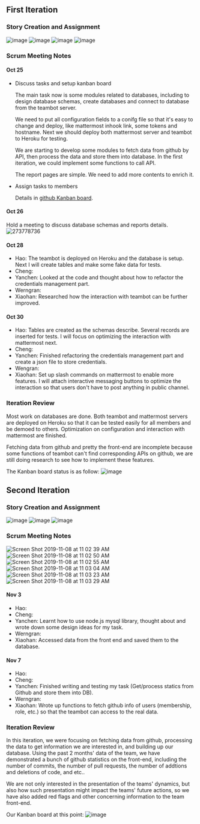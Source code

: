 ## First Iteration
### Story Creation and Assignment
![image](https://media.github.ncsu.edu/user/10593/files/6b7fcb00-ff04-11e9-832d-648322b2337c)
![image](https://media.github.ncsu.edu/user/10593/files/789cba00-ff04-11e9-89c0-6ddd0e756ce9)
![image](https://media.github.ncsu.edu/user/10593/files/82beb880-ff04-11e9-8a57-59d21fff554f)
![image](https://media.github.ncsu.edu/user/10593/files/894d3000-ff04-11e9-95c7-f854b396a0fa)

### Scrum Meeting Notes
#### Oct 25
- Discuss tasks and setup kanban board

  The main task now is some modules related to databases, including to design database schemas, create databases and connect to database from the teambot server.

  We need to put all configuration fields to a conifg file so that it's easy to change and deploy, like mattermost inhook link, some tokens and hostname. Next we should deploy both mattermost server and teambot to Heroku for testing.

  We are starting to develop some modules to fetch data from github by API, then process the data and store them into database. In the first iteration, we could implement some functions to call API.

  The report pages are simple. We need to add more contents to enrich it.

- Assign tasks to members

  Details in [github Kanban board](https://github.ncsu.edu/csc510-fall2019/CSC510-19/projects/1).

#### Oct 26
Hold a meeting to discuss database schemas and reports details.
![273778736](https://media.github.ncsu.edu/user/10593/files/9842db00-ff22-11e9-92f8-b972e58e2d23)

#### Oct 28
- Hao: The teambot is deployed on Heroku and the database is setup. Next I will create tables and make some fake data for tests.
- Cheng:
- Yanchen: Looked at the code and thought about how to refactor the credentials management part.
- Werngran:
- Xiaohan: Researched how the interaction with teambot can be further improved.

#### Oct 30
- Hao: Tables are created as the schemas describe. Several records are inserted for tests. I will focus on optimizing the interaction with mattermost next.
- Cheng:
- Yanchen: Finished refactoring the credentials management part and create a json file to store credentials.
- Wengran:
- Xiaohan: Set up slash commands on mattermost to enable more features. I will attach interactive messaging buttons to optimize the interaction so that users don't have to post anything in public channel. 

### Iteration Review
  Most work on databases are done. Both teambot and mattermost servers are deployed on Heroku so that it can be tested easily for all members and be demoed to others. Optimization on configuration and interaction with mattermost are finished.

  Fetching data from github and pretty the front-end are incomplete because some functions of teambot can't find corresponding APIs on github, we are still doing research to see how to implement these features.

The Kanban board status is as follow:
![image](https://media.github.ncsu.edu/user/10593/files/caedd300-ff24-11e9-82c1-618640e0ff0c)


## Second Iteration
### Story Creation and Assignment
![image](https://media.github.ncsu.edu/user/14814/files/2aa1f200-0235-11ea-8977-b2a708f55499)
![image](https://media.github.ncsu.edu/user/14814/files/2d044c00-0235-11ea-9a74-6c27ad265bbf)
![image](https://media.github.ncsu.edu/user/14814/files/2e357900-0235-11ea-839d-bb80d83ad762)


### Scrum Meeting Notes
![Screen Shot 2019-11-08 at 11 02 39 AM](https://media.github.ncsu.edu/user/9463/files/8fe7ea00-0219-11ea-9cbb-2bd50633d117)
![Screen Shot 2019-11-08 at 11 02 50 AM](https://media.github.ncsu.edu/user/9463/files/8fe7ea00-0219-11ea-9bcc-b4192d2ad5b9)
![Screen Shot 2019-11-08 at 11 02 55 AM](https://media.github.ncsu.edu/user/9463/files/8fe7ea00-0219-11ea-9f68-2ad9d51bb6a9)
![Screen Shot 2019-11-08 at 11 03 04 AM](https://media.github.ncsu.edu/user/9463/files/8fe7ea00-0219-11ea-8a9f-05c112601ec1)
![Screen Shot 2019-11-08 at 11 03 23 AM](https://media.github.ncsu.edu/user/9463/files/90808080-0219-11ea-868b-dacba8ca6a51)
![Screen Shot 2019-11-08 at 11 03 29 AM](https://media.github.ncsu.edu/user/9463/files/91191700-0219-11ea-9f51-72db309b01be)

#### Nov 3
- Hao: 
- Cheng:
- Yanchen: Learnt how to use node.js mysql library, thought about and wrote down some design ideas for my task. 
- Werngran:
- Xiaohan: Accessed data from the front end and saved them to the database.
#### Nov 7
- Hao: 
- Cheng:
- Yanchen: Finished writing and testing my task (Get/process statics from Github and store them into DB).
- Werngran:
- Xiaohan: Wrote up functions to fetch github info of users (membership, role, etc.) so that the teambot can access to the real data.

### Iteration Review
  In this iteration, we were focusing on fetching data from github, processing the data to get information we are interested in, and building up our database. Using the past 2 months' data of the team, we have demonstrated a bunch of github statistics on the front-end, including the number of commits, the number of pull requests, the number of addtions and deletions of code, and etc.. 
  
  
  We are not only interested in the presentation of the teams' dynamics, but also how such presentation might impact the teams' future actions, so we have also added red flags and other concerning information to the team front-end.

Our Kanban board at this point:
![image](https://media.github.ncsu.edu/user/14814/files/9e43ff00-0235-11ea-98b6-7cf11efaf6d4)
